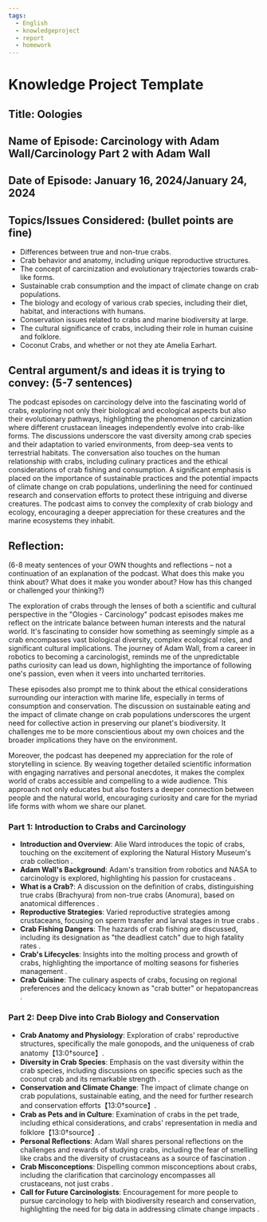 ```yaml
---
tags:
  - English
  - knowledgeproject
  - report
  - homework
---
```

# Knowledge Project Template

## Title: Oologies

## Name of Episode: Carcinology with Adam Wall/Carcinology Part 2 with Adam Wall

## Date of Episode: January 16, 2024/January 24, 2024

## Topics/Issues Considered: (bullet points are fine)

- Differences between true and non-true crabs.
- Crab behavior and anatomy, including unique reproductive structures.
- The concept of carcinization and evolutionary trajectories towards crab-like forms.
- Sustainable crab consumption and the impact of climate change on crab populations.
- The biology and ecology of various crab species, including their diet, habitat, and interactions with humans.
- Conservation issues related to crabs and marine biodiversity at large.
- The cultural significance of crabs, including their role in human cuisine and folklore.
- Coconut Crabs, and whether or not they ate Amelia Earhart.

## Central argument/s and ideas it is trying to convey: (5-7 sentences)

The podcast episodes on carcinology delve into the fascinating world of crabs, exploring not only their biological and ecological aspects but also their evolutionary pathways, highlighting the phenomenon of carcinization where different crustacean lineages independently evolve into crab-like forms. The discussions underscore the vast diversity among crab species and their adaptation to varied environments, from deep-sea vents to terrestrial habitats. The conversation also touches on the human relationship with crabs, including culinary practices and the ethical considerations of crab fishing and consumption. A significant emphasis is placed on the importance of sustainable practices and the potential impacts of climate change on crab populations, underlining the need for continued research and conservation efforts to protect these intriguing and diverse creatures. The podcast aims to convey the complexity of crab biology and ecology, encouraging a deeper appreciation for these creatures and the marine ecosystems they inhabit.

## Reflection:
(6-8 meaty sentences of your OWN thoughts and reflections – not a continuation of an explanation of the podcast. What does this make you think about? What does it make you wonder about? How has this changed or challenged your thinking?)

The exploration of crabs through the lenses of both a scientific and cultural perspective in the "Ologies - Carcinology" podcast episodes makes me reflect on the intricate balance between human interests and the natural world. It's fascinating to consider how something as seemingly simple as a crab encompasses vast biological diversity, complex ecological roles, and significant cultural implications. The journey of Adam Wall, from a career in robotics to becoming a carcinologist, reminds me of the unpredictable paths curiosity can lead us down, highlighting the importance of following one's passion, even when it veers into uncharted territories. 

These episodes also prompt me to think about the ethical considerations surrounding our interaction with marine life, especially in terms of consumption and conservation. The discussion on sustainable eating and the impact of climate change on crab populations underscores the urgent need for collective action in preserving our planet's biodiversity. It challenges me to be more conscientious about my own choices and the broader implications they have on the environment.

Moreover, the podcast has deepened my appreciation for the role of storytelling in science. By weaving together detailed scientific information with engaging narratives and personal anecdotes, it makes the complex world of crabs accessible and compelling to a wide audience. This approach not only educates but also fosters a deeper connection between people and the natural world, encouraging curiosity and care for the myriad life forms with whom we share our planet.
### Part 1: Introduction to Crabs and Carcinology
- **Introduction and Overview**: Alie Ward introduces the topic of crabs, touching on the excitement of exploring the Natural History Museum's crab collection .
- **Adam Wall's Background**: Adam's transition from robotics and NASA to carcinology is explored, highlighting his passion for crustaceans  .
- **What is a Crab?**: A discussion on the definition of crabs, distinguishing true crabs (Brachyura) from non-true crabs (Anomura), based on anatomical differences  .
- **Reproductive Strategies**: Varied reproductive strategies among crustaceans, focusing on sperm transfer and larval stages in true crabs .
- **Crab Fishing Dangers**: The hazards of crab fishing are discussed, including its designation as "the deadliest catch" due to high fatality rates .
- **Crab's Lifecycles**: Insights into the molting process and growth of crabs, highlighting the importance of molting seasons for fisheries management .
- **Crab Cuisine**: The culinary aspects of crabs, focusing on regional preferences and the delicacy known as "crab butter" or hepatopancreas .

### Part 2: Deep Dive into Crab Biology and Conservation
- **Crab Anatomy and Physiology**: Exploration of crabs' reproductive structures, specifically the male gonopods, and the uniqueness of crab anatomy【13:0†source】.
- **Diversity in Crab Species**: Emphasis on the vast diversity within the crab species, including discussions on specific species such as the coconut crab and its remarkable strength .
- **Conservation and Climate Change**: The impact of climate change on crab populations, sustainable eating, and the need for further research and conservation efforts【13:0†source】.
- **Crab as Pets and in Culture**: Examination of crabs in the pet trade, including ethical considerations, and crabs' representation in media and folklore【13:0†source】.
- **Personal Reflections**: Adam Wall shares personal reflections on the challenges and rewards of studying crabs, including the fear of smelling like crabs and the diversity of crustaceans as a source of fascination .
- **Crab Misconceptions**: Dispelling common misconceptions about crabs, including the clarification that carcinology encompasses all crustaceans, not just crabs .
- **Call for Future Carcinologists**: Encouragement for more people to pursue carcinology to help with biodiversity research and conservation, highlighting the need for big data in addressing climate change impacts .
